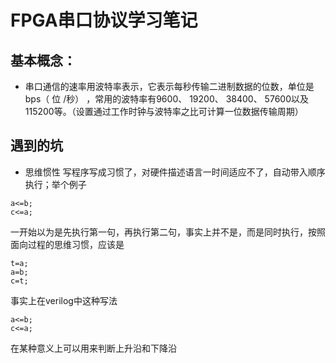# FPGA串口协议学习笔记
## 基本概念：
* 串口通信的速率用波特率表示，它表示每秒传输二进制数据的位数，单位是bps（ 位
/秒） ，常用的波特率有9600、 19200、 38400、 57600以及115200等。（设置通过工作时钟与波特率之比可计算一位数据传输周期）









## 遇到的坑
* 思维惯性
写程序写成习惯了，对硬件描述语言一时间适应不了，自动带入顺序执行；举个例子
```
a<=b;
c<=a;
```
一开始以为是先执行第一句，再执行第二句，事实上并不是，而是同时执行，按照面向过程的思维习惯，应该是
```
t=a;
a=b;
c=t;
```
事实上在verilog中这种写法
```
a<=b;
c<=a;
```
在某种意义上可以用来判断上升沿和下降沿

